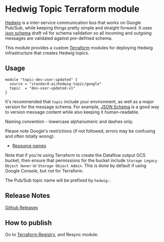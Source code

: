 Hedwig Topic Terraform module
=============================

[Hedwig](https://github.com/Automatic/hedwig) is a inter-service communication bus that works on Google Pub/Sub, while keeping things pretty simple and
straight forward. It uses [json schema](http://json-schema.org/) draft v4 for schema validation so all incoming
and outgoing messages are validated against pre-defined schema.

This module provides a custom [Terraform](https://www.terraform.io/) modules for deploying Hedwig infrastructure that
creates Hedwig topics.

## Usage

```hcl
module "topic-dev-user-updated" {
  source = "standard-ai/hedwig-topic/google"
  topic  = "dev-user-updated-v1"
}
```

It's recommended that `topic` include your environment, as well as a major version for the message schema. For 
example, [JSON Schema](http://json-schema.org/) is a good way to version message content while also keeping it 
human-readable. 

Naming convention - lowercase alphanumeric and dashes only.

Please note Google's restrictions (if not followed, errors may be confusing and often totally wrong):
- [Resource names](https://cloud.google.com/pubsub/docs/admin#resource_names) 

Note that if you're using Terraform to create the Dataflow output GCS bucket, then ensure that permissions for
the bucket include `Storage Legacy Object Owner` or `Storage Object Admin`. This is done by default if using
Google Console, but not for Terraform.

The Pub/Sub topic name will be prefixed by `hedwig-`.

## Release Notes

[Github Releases](https://github.com/standard-ai/terraform-google-hedwig-topic/releases)

## How to publish

Go to [Terraform Registry](https://registry.terraform.io/modules/standard-ai/hedwig-topic/google), and Resync module.
